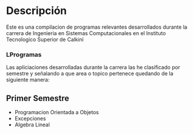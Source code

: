 # Descripción
Este es una compilacion de programas relevantes desarrollados durante la carrera de Ingenieria en Sistemas Computacionales en el Instituto Tecnologico Superior de Calkiní

### LProgramas
Las apliciaciones desarrolladas durante la carrera las he clasificado por semestre y señalando a que area o topico pertenece quedando de la siguiente manera:

## Primer Semestre
- Programacion Orientada a Objetos
- Excepciones
- Algebra Lineal
